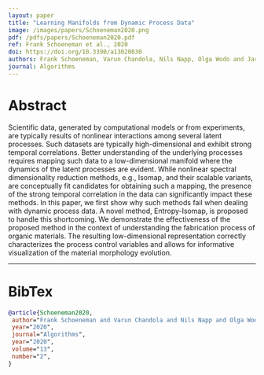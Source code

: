 ```yaml
---
layout: paper
title: "Learning Manifolds from Dynamic Process Data"
image: /images/papers/Schoeneman2020.png
pdf: /pdfs/papers/Schoeneman2020.pdf
ref: Frank Schoeneman et al., 2020
doi: https://doi.org/10.3390/a13020030
authors: Frank Schoeneman, Varun Chandola, Nils Napp, Olga Wodo and Jaroslaw Zola
journal: Algorithms
---
```


# Abstract

Scientific data, generated by computational models or from experiments, are typically results of nonlinear interactions among several latent processes. Such datasets are typically high-dimensional and exhibit strong temporal correlations. Better understanding of the underlying processes requires mapping such data to a low-dimensional manifold where the dynamics of the latent processes are evident. While nonlinear spectral dimensionality reduction methods, e.g., Isomap, and their scalable variants, are conceptually fit candidates for obtaining such a mapping, the presence of the strong temporal correlation in the data can significantly impact these methods. In this paper, we first show why such methods fail when dealing with dynamic process data. A novel method, Entropy-Isomap, is proposed to handle this shortcoming. We demonstrate the effectiveness of the proposed method in the context of understanding the fabrication process of organic materials. The resulting low-dimensional representation correctly characterizes the process control variables and allows for informative visualization of the material morphology evolution.

---

# BibTex

```bibtex
@article{Schoeneman2020,
 author="Frank Schoeneman and Varun Chandola and Nils Napp and Olga Wodo and Jaroslaw Zola",
 year="2020",
 journal="Algorithms",
 year="2020",
 volume="13",
 number="2",
}
```
